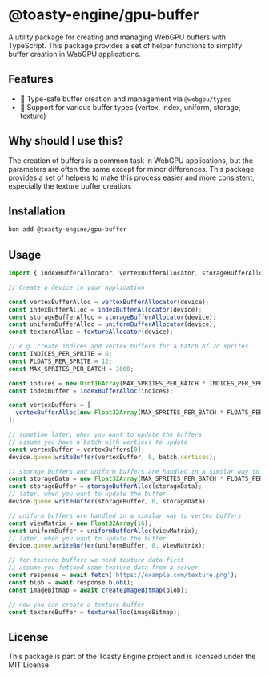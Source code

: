 # @toasty-engine/gpu-buffer
    
<!-- automd:badges color="yellow" name="@toasty-engine/gpu-buffer" license codecov no-npmDownloads -->
<!-- /automd -->

A utility package for creating and managing WebGPU buffers with TypeScript. This package provides a set of helper functions to simplify buffer creation in WebGPU applications.

## Features

- 🚀 Type-safe buffer creation and management via `@webgpu/types`
- 💾 Support for various buffer types (vertex, index, uniform, storage, texture)

## Why should I use this?

The creation of buffers is a common task in WebGPU applications, but the parameters are often the same except for minor differences. 
This package provides a set of helpers to make this process easier and more consistent, especially the texture buffer creation.

## Installation

```sh
bun add @toasty-engine/gpu-buffer
```

## Usage

```typescript
import { indexBufferAllocator, vertexBufferAllocator, storageBufferAllocator, uniformBufferAllocator, textureAllocator } from '@toasty-engine/gpu-buffer';

// Create a device in your application

const vertexBufferAlloc = vertexBufferAllocator(device);
const indexBufferAlloc = indexBufferAllocator(device);
const storageBufferAlloc = storageBufferAllocator(device);
const uniformBufferAlloc = uniformBufferAllocator(device);
const textureAlloc = textureAllocator(device);

// e.g. create indices and vertex buffers for a batch of 2d sprites
const INDICES_PER_SPRITE = 6;
const FLOATS_PER_SPRITE = 12;
const MAX_SPRITES_PER_BATCH = 1000;

const indices = new Uint16Array(MAX_SPRITES_PER_BATCH * INDICES_PER_SPRITE);
const indexBuffer = indexBufferAlloc(indices);

const vertexBuffers = [
  vertexBufferAlloc(new Float32Array(MAX_SPRITES_PER_BATCH * FLOATS_PER_SPRITE)),
];

// sometime later, when you want to update the buffers
// assume you have a batch with vertices to update
const vertexBuffer = vertexBuffers[0];
device.queue.writeBuffer(vertexBuffer, 0, batch.vertices);

// storage buffers and uniform buffers are handled in a similar way to vertex buffers
const storageData = new Float32Array(MAX_SPRITES_PER_BATCH * FLOATS_PER_SPRITE);
const storageBuffer = storageBufferAlloc(storageData);
// later, when you want to update the buffer
device.queue.writeBuffer(storageBuffer, 0, storageData);

// uniform buffers are handled in a similar way to vertex buffers
const viewMatrix = new Float32Array(16);
const uniformBuffer = uniformBufferAlloc(viewMatrix);
// later, when you want to update the buffer
device.queue.writeBuffer(uniformBuffer, 0, viewMatrix);

// for texture buffers we need texture data first
// assume you fetched some texture data from a server
const response = await fetch('https://example.com/texture.png');
const blob = await response.blob();
const imageBitmap = await createImageBitmap(blob);

// now you can create a texture buffer
const textureBuffer = textureAlloc(imageBitmap);
```


## License

This package is part of the Toasty Engine project and is licensed under the MIT License.

<!-- automd:contributors author="story75" -->
<!-- /automd -->

<!-- automd:with-automd -->
<!-- /automd -->
